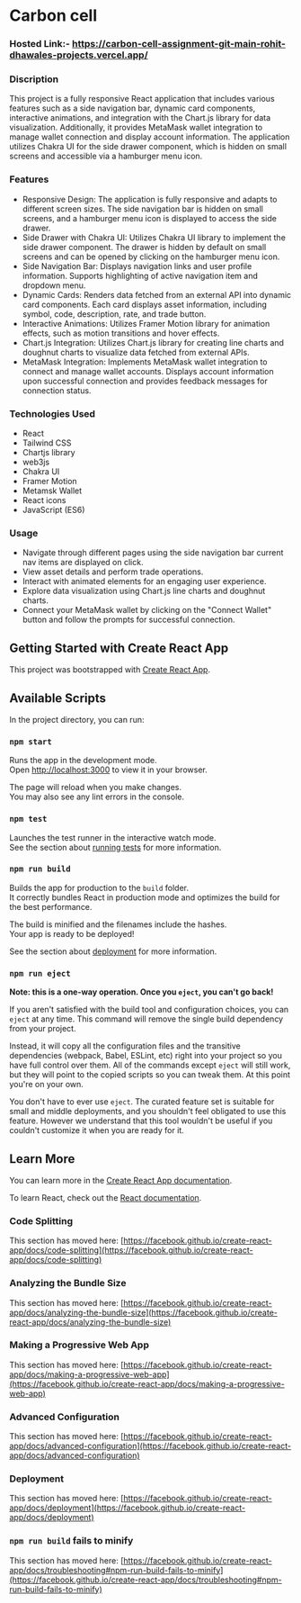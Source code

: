 # Carbon cell
### Hosted Link:- https://carbon-cell-assignment-git-main-rohit-dhawales-projects.vercel.app/
### Discription
This project is a fully responsive React application that includes various features such as a side navigation bar, dynamic card components, interactive animations, and integration with the Chart.js library for data visualization. 
Additionally, it provides MetaMask wallet integration to manage wallet connection and display account information. 
The application utilizes Chakra UI for the side drawer component, which is hidden on small screens and accessible via a hamburger menu icon.

### Features
- Responsive Design: The application is fully responsive and adapts to different screen sizes. The side navigation bar is hidden on small screens, and a hamburger menu icon is displayed 
    to access the side drawer.
- Side Drawer with Chakra UI: Utilizes Chakra UI library to implement the side drawer component. The drawer is hidden by default on small screens and can be opened by clicking on the 
     hamburger menu icon.
- Side Navigation Bar: Displays navigation links and user profile information.
  Supports highlighting of active navigation item and dropdown menu.
- Dynamic Cards: Renders data fetched from an external API into dynamic card components.
   Each card displays asset information, including symbol, code, description, rate, and trade button.
- Interactive Animations: Utilizes Framer Motion library for animation effects, such as motion transitions and hover effects.
- Chart.js Integration: Utilizes Chart.js library for creating line charts and doughnut charts to visualize data fetched from external APIs.
- MetaMask Integration: Implements MetaMask wallet integration to connect and manage wallet accounts. Displays account information upon successful connection and provides feedback messages for connection status.

### Technologies Used
- React
- Tailwind CSS
- Chartjs library
- web3js
- Chakra UI
- Framer Motion
- Metamsk Wallet
- React icons
- JavaScript (ES6)

### Usage
- Navigate through different pages using the side navigation bar current nav items are displayed on click.
- View asset details and perform trade operations.
- Interact with animated elements for an engaging user experience.
- Explore data visualization using Chart.js line charts and doughnut charts.
- Connect your MetaMask wallet by clicking on the "Connect Wallet" button and follow the prompts for successful connection.
  
## Getting Started with Create React App

This project was bootstrapped with [Create React App](https://github.com/facebook/create-react-app).

## Available Scripts

In the project directory, you can run:

### `npm start`

Runs the app in the development mode.\
Open [http://localhost:3000](http://localhost:3000) to view it in your browser.

The page will reload when you make changes.\
You may also see any lint errors in the console.

### `npm test`

Launches the test runner in the interactive watch mode.\
See the section about [running tests](https://facebook.github.io/create-react-app/docs/running-tests) for more information.

### `npm run build`

Builds the app for production to the `build` folder.\
It correctly bundles React in production mode and optimizes the build for the best performance.

The build is minified and the filenames include the hashes.\
Your app is ready to be deployed!

See the section about [deployment](https://facebook.github.io/create-react-app/docs/deployment) for more information.

### `npm run eject`

**Note: this is a one-way operation. Once you `eject`, you can't go back!**

If you aren't satisfied with the build tool and configuration choices, you can `eject` at any time. This command will remove the single build dependency from your project.

Instead, it will copy all the configuration files and the transitive dependencies (webpack, Babel, ESLint, etc) right into your project so you have full control over them. All of the commands except `eject` will still work, but they will point to the copied scripts so you can tweak them. At this point you're on your own.

You don't have to ever use `eject`. The curated feature set is suitable for small and middle deployments, and you shouldn't feel obligated to use this feature. However we understand that this tool wouldn't be useful if you couldn't customize it when you are ready for it.

## Learn More

You can learn more in the [Create React App documentation](https://facebook.github.io/create-react-app/docs/getting-started).

To learn React, check out the [React documentation](https://reactjs.org/).

### Code Splitting

This section has moved here: [https://facebook.github.io/create-react-app/docs/code-splitting](https://facebook.github.io/create-react-app/docs/code-splitting)

### Analyzing the Bundle Size

This section has moved here: [https://facebook.github.io/create-react-app/docs/analyzing-the-bundle-size](https://facebook.github.io/create-react-app/docs/analyzing-the-bundle-size)

### Making a Progressive Web App

This section has moved here: [https://facebook.github.io/create-react-app/docs/making-a-progressive-web-app](https://facebook.github.io/create-react-app/docs/making-a-progressive-web-app)

### Advanced Configuration

This section has moved here: [https://facebook.github.io/create-react-app/docs/advanced-configuration](https://facebook.github.io/create-react-app/docs/advanced-configuration)

### Deployment

This section has moved here: [https://facebook.github.io/create-react-app/docs/deployment](https://facebook.github.io/create-react-app/docs/deployment)

### `npm run build` fails to minify

This section has moved here: [https://facebook.github.io/create-react-app/docs/troubleshooting#npm-run-build-fails-to-minify](https://facebook.github.io/create-react-app/docs/troubleshooting#npm-run-build-fails-to-minify)
